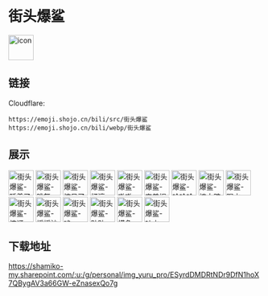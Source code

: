 # 街头爆鲨
<img src="https://emoji.shojo.cn/bili/src/街头爆鲨/icon.png" width="50" height="50" alt="icon">

## 链接
Cloudflare:
```
https://emoji.shojo.cn/bili/src/街头爆鲨
https://emoji.shojo.cn/bili/webp/街头爆鲨
```
## 展示
<img src="https://emoji.shojo.cn/bili/src/街头爆鲨/街头爆鲨-睡着了.png" width="50" height="50" alt="街头爆鲨-睡着了">
<img src="https://emoji.shojo.cn/bili/src/街头爆鲨/街头爆鲨-跳舞.png" width="50" height="50" alt="街头爆鲨-跳舞">
<img src="https://emoji.shojo.cn/bili/src/街头爆鲨/街头爆鲨-惊呆了.png" width="50" height="50" alt="街头爆鲨-惊呆了">
<img src="https://emoji.shojo.cn/bili/src/街头爆鲨/街头爆鲨-打滚.png" width="50" height="50" alt="街头爆鲨-打滚">
<img src="https://emoji.shojo.cn/bili/src/街头爆鲨/街头爆鲨-嗷嗷.png" width="50" height="50" alt="街头爆鲨-嗷嗷">
<img src="https://emoji.shojo.cn/bili/src/街头爆鲨/街头爆鲨-害羞捏.png" width="50" height="50" alt="街头爆鲨-害羞捏">
<img src="https://emoji.shojo.cn/bili/src/街头爆鲨/街头爆鲨-哈哈哈哈哈.png" width="50" height="50" alt="街头爆鲨-哈哈哈哈哈">
<img src="https://emoji.shojo.cn/bili/src/街头爆鲨/街头爆鲨-摔大跤.png" width="50" height="50" alt="街头爆鲨-摔大跤">
<img src="https://emoji.shojo.cn/bili/src/街头爆鲨/街头爆鲨-喝水.png" width="50" height="50" alt="街头爆鲨-喝水">
<img src="https://emoji.shojo.cn/bili/src/街头爆鲨/街头爆鲨-惊讶.png" width="50" height="50" alt="街头爆鲨-惊讶">
<img src="https://emoji.shojo.cn/bili/src/街头爆鲨/街头爆鲨-摇摇沙.png" width="50" height="50" alt="街头爆鲨-摇摇沙">
<img src="https://emoji.shojo.cn/bili/src/街头爆鲨/街头爆鲨-啃.png" width="50" height="50" alt="街头爆鲨-啃">
<img src="https://emoji.shojo.cn/bili/src/街头爆鲨/街头爆鲨-贴贴.png" width="50" height="50" alt="街头爆鲨-贴贴">
<img src="https://emoji.shojo.cn/bili/src/街头爆鲨/街头爆鲨-摸鱼.png" width="50" height="50" alt="街头爆鲨-摸鱼">
<img src="https://emoji.shojo.cn/bili/src/街头爆鲨/街头爆鲨-吐水.png" width="50" height="50" alt="街头爆鲨-吐水">

## 下载地址

https://shamiko-my.sharepoint.com/:u:/g/personal/img_yuru_pro/ESyrdDMDRtNDr9DfN1hoX7QBygAV3a66GW-eZnasexQo7g